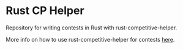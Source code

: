 # Rust CP Helper

Repository for writing contests in Rust with rust-competitive-helper.

More info on how to use rust-competitive-helper for contests [here](https://github.com/rust-competitive-helper/rust-competitive-helper).
